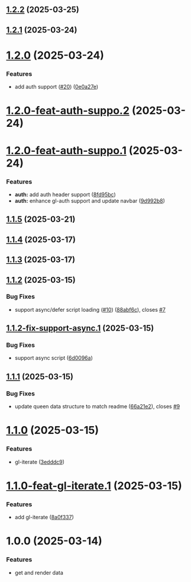 ## [1.2.2](https://github.com/queen-raae/galleon-attributes/compare/v1.2.1...v1.2.2) (2025-03-25)

## [1.2.1](https://github.com/queen-raae/galleon-attributes/compare/v1.2.0...v1.2.1) (2025-03-24)

# [1.2.0](https://github.com/queen-raae/galleon-attributes/compare/v1.1.5...v1.2.0) (2025-03-24)


### Features

* add auth support ([#20](https://github.com/queen-raae/galleon-attributes/issues/20)) ([0e0a27e](https://github.com/queen-raae/galleon-attributes/commit/0e0a27ed7c2336580ca4c283ba1856ad043415a8))

# [1.2.0-feat-auth-suppo.2](https://github.com/queen-raae/galleon-attributes/compare/v1.2.0-feat-auth-suppo.1...v1.2.0-feat-auth-suppo.2) (2025-03-24)

# [1.2.0-feat-auth-suppo.1](https://github.com/queen-raae/galleon-attributes/compare/v1.1.5...v1.2.0-feat-auth-suppo.1) (2025-03-24)


### Features

* **auth:** add auth header support ([8fd95bc](https://github.com/queen-raae/galleon-attributes/commit/8fd95bca2cd653b8ae0b1d62dbbef22aa7e421a5))
* **auth:** enhance gl-auth support and update navbar ([9d992b8](https://github.com/queen-raae/galleon-attributes/commit/9d992b892b65a4b5245387a909dcf3fb4a5b0ad2))

## [1.1.5](https://github.com/queen-raae/galleon-attributes/compare/v1.1.4...v1.1.5) (2025-03-21)

## [1.1.4](https://github.com/queen-raae/galleon-attributes/compare/v1.1.3...v1.1.4) (2025-03-17)

## [1.1.3](https://github.com/queen-raae/galleon-attributes/compare/v1.1.2...v1.1.3) (2025-03-17)

## [1.1.2](https://github.com/queen-raae/galleon-attributes/compare/v1.1.1...v1.1.2) (2025-03-15)


### Bug Fixes

* support async/defer script loading ([#10](https://github.com/queen-raae/galleon-attributes/issues/10)) ([88abf6c](https://github.com/queen-raae/galleon-attributes/commit/88abf6c70a08a8f8032e0282449f02af14a835bd)), closes [#7](https://github.com/queen-raae/galleon-attributes/issues/7)

## [1.1.2-fix-support-async.1](https://github.com/queen-raae/galleon-attributes/compare/v1.1.1...v1.1.2-fix-support-async.1) (2025-03-15)


### Bug Fixes

* support async script ([6d0096a](https://github.com/queen-raae/galleon-attributes/commit/6d0096a59fc9848cf02f40867846aa65dddc0010))

## [1.1.1](https://github.com/queen-raae/galleon-attributes/compare/v1.1.0...v1.1.1) (2025-03-15)


### Bug Fixes

* update queen data structure to match readme ([66a21e2](https://github.com/queen-raae/galleon-attributes/commit/66a21e276aeeb8085d1eb30e5ff2af54f16d67ca)), closes [#9](https://github.com/queen-raae/galleon-attributes/issues/9)

# [1.1.0](https://github.com/queen-raae/galleon-attributes/compare/v1.0.1...v1.1.0) (2025-03-15)


### Features

* gl-iterate ([3edddc9](https://github.com/queen-raae/galleon-attributes/commit/3edddc963e3ea0e3b0e0005f73f65ed040fffd7d))

# [1.1.0-feat-gl-iterate.1](https://github.com/queen-raae/galleon-attributes/compare/v1.0.1...v1.1.0-feat-gl-iterate.1) (2025-03-15)


### Features

* add gl-iterate ([8a0f337](https://github.com/queen-raae/galleon-attributes/commit/8a0f33789b0cad6b2a2cf7806c8b75865cee06b8))

# 1.0.0 (2025-03-14)

### Features

- get and render data
